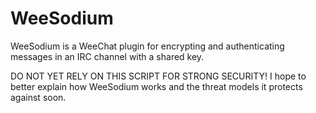 # WeeSodium

WeeSodium is a WeeChat plugin for encrypting and authenticating messages in an
IRC channel with a shared key.

DO NOT YET RELY ON THIS SCRIPT FOR STRONG SECURITY! I hope to better explain
how WeeSodium works and the threat models it protects against soon.
